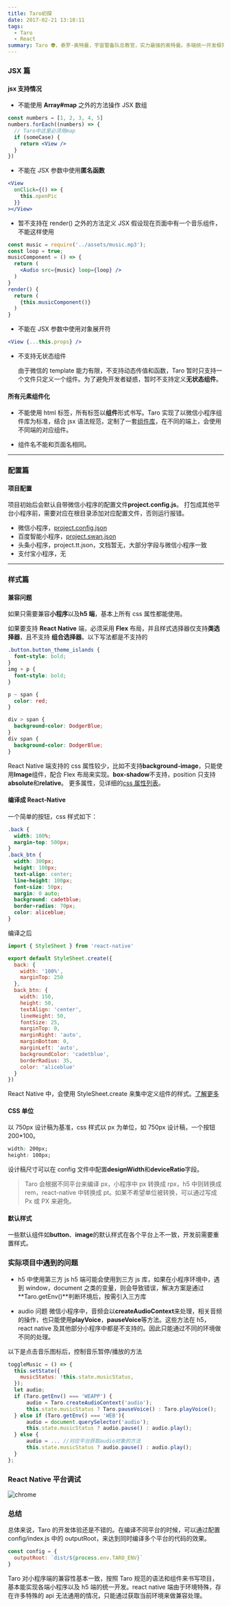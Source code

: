 ```yaml
---
title: Taro初探
date: 2017-02-21 13:18:11
tags:
  - Taro
  - React
summary: Taro 👽，泰罗·奥特曼，宇宙警备队总教官，实力最强的奥特曼。多端统一开发框架。
---
```


### JSX 篇

#### jsx 支持情况

- 不能使用 **Array#map** 之外的方法操作 JSX 数组

```jsx
const numbers = [1, 2, 3, 4, 5]
numbers.forEach((numbers) => {
  // Taro中这里必须用map
  if (someCase) {
    return <View />
  }
})
```

- 不能在 JSX 参数中使用**匿名函数**

```jsx
<View
  onClick={() => {
    this.openPic
  }}
></View>
```

- 暂不支持在 render() 之外的方法定义 JSX
  假设现在页面中有一个音乐组件，不能这样使用

```jsx
const music = require('../assets/music.mp3');
const loop = true;
musicComponent = () => {
  return (
    <Audio src={music} loop={loop} />
  )
}
render() {
  return (
    {this.musicComponent()}
  )
}
```

- 不能在 JSX 参数中使用对象展开符

```jsx
<View {...this.props} />
```

- 不支持无状态组件

  由于微信的 template 能力有限，不支持动态传值和函数，Taro 暂时只支持一个文件只定义一个组件。为了避免开发者疑惑，暂时不支持定义**无状态组件**。

#### 所有元素组件化

- 不能使用 html 标签，所有标签以**组件**形式书写。Taro 实现了以微信小程序组件库为标准，结合 jsx 语法规范，定制了一套[组件库](https://nervjs.github.io/taro/docs/components-desc.html)，在不同的端上，会使用不同端的对应组件。

- 组件名不能和页面名相同。

---

### 配置篇

#### 项目配置

项目初始后会默认自带微信小程序的配置文件**project.config.js**。
打包成其他平台小程序前，需要对应在根目录添加对应配置文件，否则运行报错。

- 微信小程序，[project.config.json](https://developers.weixin.qq.com/miniprogram/dev/devtools/projectconfig.html?search-key=%E9%A1%B9%E7%9B%AE%E9%85%8D%E7%BD%AE)
- 百度智能小程序，[project.swan.json](https://smartprogram.baidu.com/docs/develop/devtools/projectconfig/)
- 头条小程序，project.tt.json，文档暂无，大部分字段与微信小程序一致
- 支付宝小程序，无

---

### 样式篇

#### 兼容问题

如果只需要兼容**小程序**以及**h5 端**，基本上所有 css 属性都能使用。

如果要支持 **React Native** 端，必须采用 **Flex** 布局，并且样式选择器仅支持**类选择器**，且不支持 **组合选择器**。以下写法都是不支持的

```css
.button.button_theme_islands {
  font-style: bold;
}
img + p {
  font-style: bold;
}

p ~ span {
  color: red;
}

div > span {
  background-color: DodgerBlue;
}
div span {
  background-color: DodgerBlue;
}
```

React Native 端支持的 css 属性较少，比如不支持**background-image**，只能使用**Image**组件，配合 Flex 布局来实现。**box-shadow**不支持，position 只支持**absolute**和**relative**。 更多属性，见详细的[css 属性列表](https://reactnative.cn/docs/layout-props/)。

#### 编译成 React-Native

一个简单的按钮，css 样式如下：

```css
.back {
  width: 100%;
  margin-top: 500px;
}
.back_btn {
  width: 300px;
  height: 100px;
  text-align: center;
  line-height: 100px;
  font-size: 50px;
  margin: 0 auto;
  background: cadetblue;
  border-radius: 70px;
  color: aliceblue;
}
```

编译之后

```javascript
import { StyleSheet } from 'react-native'

export default StyleSheet.create({
  back: {
    width: '100%',
    marginTop: 250
  },
  back_btn: {
    width: 150,
    height: 50,
    textAlign: 'center',
    lineHeight: 50,
    fontSize: 25,
    marginTop: 0,
    marginRight: 'auto',
    marginBottom: 0,
    marginLeft: 'auto',
    backgroundColor: 'cadetblue',
    borderRadius: 35,
    color: 'aliceblue'
  }
})
```

React Native 中，会使用 StyleSheet.create 来集中定义组件的样式。[了解更多](https://reactnative.cn/docs/style/)

#### CSS 单位

以 750px 设计稿为基准，css 样式以 px 为单位，如 750px 设计稿，一个按钮 200\*100。

```css
width: 200px;
height: 100px;
```

设计稿尺寸可以在 config 文件中配置**designWidth**和**deviceRatio**字段。

> Taro 会根据不同平台来编译 px，小程序中 px 转换成 rpx，h5 中则转换成 rem，react-native 中转换成 pt。如果不希望单位被转换，可以通过写成 Px 或 PX 来避免。

#### 默认样式

一些默认组件如**button**、**image**的默认样式在各个平台上不一致，开发前需要重置样式。

### 实际项目中遇到的问题

- h5 中使用第三方 js
  h5 端可能会使用到三方 js 库，如果在小程序环境中，遇到 window，document 之类的变量，则会导致错误，解决方案是通过**Taro.getEnv()**判断环境后，按需引入三方库

- audio 问题
  微信小程序中，音频会以**createAudioContext**来处理，相关音频的操作，也只能使用**playVoice**，**pauseVoice**等方法。这些方法在 h5，react native 及其他部分小程序中都是不支持的。因此只能通过不同的环境做不同的处理。

以下是点击音乐图标后，控制音乐暂停/播放的方法

```jsx
toggleMusic = () => {
  this.setState({
    musicStatus: !this.state.musicStatus,
  });
  let audio;
  if (Taro.getEnv() === 'WEAPP') {
      audio = Taro.createAudioContext('audio');
      this.state.musicStatus ? Taro.pauseVoice() : Taro.playVoice();
  } else if (Taro.getEnv() === 'WEB'){
      audio = document.querySelector('audio');
      this.state.musicStatus ? audio.pause() : audio.play();
  } else {
      audio = ... //对应平台获取audio对象的方法
      this.state.musicStatus ? audio.pause() : audio.play();
  }
};
```

### React Native 平台调试

![chrome](https://qiniu.image.cq-wnl.com/content/20190228f9a18bfcb9784471ac1e862b71b6cde7.png)

### 总结

总体来说，Taro 的开发体验还是不错的。在编译不同平台的时候，可以通过配置 config/index.js 中的 outputRoot，来达到同时编译多个平台的代码的效果。

```javascript
const config = {
  outputRoot: `dist/${process.env.TARO_ENV}`
}
```

Taro 对小程序端的兼容性基本一致，按照 Taro 规范的语法和组件来书写项目，基本能实现各端小程序以及 h5 端的统一开发。react native 端由于环境特殊，存在许多特殊的 api 无法通用的情况，只能通过获取当前环境来做兼容处理。
